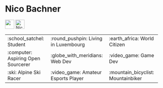 # Nico Bachner

<a href="https://nicobachner.com"><img src="https://uxwing.com/wp-content/themes/uxwing/download/10-brands-and-social-media/browser-safari.png" width="30" height="30"></a> <a href="https://dev.to/nicobachner"><img src="https://d2fltix0v2e0sb.cloudfront.net/dev-badge.svg" alt="Nico Bachner's DEV Profile" height="30" width="30"></a>

<table>
<tr>
    <td>:school_satchel: Student</td>
    <td>:round_pushpin: Living in Luxembourg</td>
    <td>:earth_africa: World Citizen</td>
</tr>
<tr>
    <td>:computer: Aspiring Open Sourcerer</td>
    <td>:globe_with_meridians: Web Dev</td>
    <td>:video_game: Game Dev</td>
</tr>
<tr>
    <td>:ski: Alpine Ski Racer</td>
    <td>:video_game: Amateur Esports Player</td>
    <td>:mountain_bicyclist: Mountainbiker</td>
</tr>
</table>

